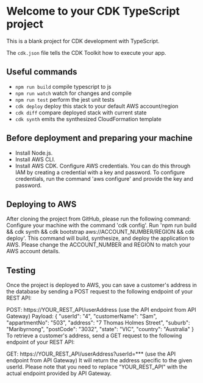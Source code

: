# Welcome to your CDK TypeScript project

This is a blank project for CDK development with TypeScript.

The `cdk.json` file tells the CDK Toolkit how to execute your app.

## Useful commands

* `npm run build`   compile typescript to js
* `npm run watch`   watch for changes and compile
* `npm run test`    perform the jest unit tests
* `cdk deploy`      deploy this stack to your default AWS account/region
* `cdk diff`        compare deployed stack with current state
* `cdk synth`       emits the synthesized CloudFormation template

## Before deployment and preparing your machine
- Install Node.js.
- Install AWS CLI.
- Install AWS CDK.
Configure AWS credentials. You can do this through IAM by creating a credential with a key and password. To configure credentials, run the command 'aws configure' and provide the key and password.
## Deploying to AWS
After cloning the project from GitHub, please run the following command:
Configure your machine with the command 'cdk config'.
Run 'npm run build && cdk synth && cdk bootstrap aws://ACCOUNT_NUMBER/REGION && cdk deploy'.
This command will build, synthesize, and deploy the application to AWS.
Please change the ACCOUNT_NUMBER and REGION to match your AWS account details.
## Testing
Once the project is deployed to AWS, you can save a customer's address in the database by sending a POST request to the following endpoint of your REST API:

POST: https://YOUR_REST_API/userAddress (use the API endpoint from API Gateway)
Payload:
{
  "userId": "4",
  "customerName": "Sam",
  "appartmentNo": "503",
  "address": "7 Thomas Holmes Street",
  "suburb": "Maribyrnong",
  "postCode": "3032",
  "state": "VIC",
  "country": "Australia"
}
To retrieve a customer's address, send a GET request to the following endpoint of your REST API:

GET: https://YOUR_REST_API/userAddress?userId=*** (use the API endpoint from API Gateway)
It will return the address specific to the given userId.
Please note that you need to replace "YOUR_REST_API" with the actual endpoint provided by API Gateway.